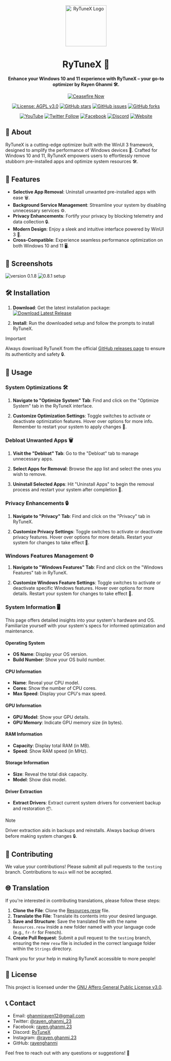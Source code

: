<div align="center">
  <img src="https://github.com/rayenghanmi/RyTuneX/assets/108760398/9017b3b3-5288-4156-bd18-15dbe64ab111" alt="RyTuneX Logo" width="128">
</div>

<h1 align="center">RyTuneX 🚀</h1>

<p align="center">
  <strong>Enhance your Windows 10 and 11 experience with RyTuneX – your go-to optimizer by Rayen Ghanmi 🛠️.</strong>
</p>

<p align="center">
  <a href="https://techforpalestine.org/learn-more">
    <img src="https://raw.githubusercontent.com/Safouene1/support-palestine-banner/master/StandWithPalestine.svg" alt="Ceasefire Now">
  </a>
</p>

<p align="center">
  <a href="https://github.com/rayenghanmi/RyTuneX/blob/main/LICENSE.md"><img src="https://img.shields.io/badge/License-AGPL%20v3.0-blue.svg" alt="License: AGPL v3.0"></a>
  <a href="https://github.com/rayenghanmi/RyTuneX/stargazers"><img src="https://img.shields.io/github/stars/rayenghanmi/RyTuneX.svg" alt="GitHub stars"></a>
  <a href="https://github.com/rayenghanmi/RyTuneX/issues"><img src="https://img.shields.io/github/issues/rayenghanmi/RyTuneX.svg" alt="GitHub issues"></a>
  <a href="https://github.com/rayenghanmi/RyTuneX/network"><img src="https://img.shields.io/github/forks/rayenghanmi/RyTuneX.svg" alt="GitHub forks"></a>
</p>

<p align="center">
  <a href="https://youtube.com/@rayen.ghanmi.23?sub_confirmation=1"><img src="https://img.shields.io/badge/YouTube-RyTuneX-red" alt="YouTube"></a>
  <a href="https://twitter.com/rayen_ghanmi_23"><img src="https://img.shields.io/twitter/follow/rayen_ghanmi_23.svg?style=social" alt="Twitter Follow"></a>
  <a href="https://www.facebook.com/rayen.ghanmi.23"><img src="https://img.shields.io/badge/Facebook-rayen.ghanmi.23-blue" alt="Facebook"></a>
  <a href="https://discord.gg/gyBzyd364t"><img src="https://img.shields.io/badge/Discord-Join%20Us-blue" alt="Discord"></a>
  <a href="https://rayenghanmi.github.io/rytunex"><img src="https://img.shields.io/badge/Website-RyTuneX-blue" alt="Website"></a>
</p>

## 📝 About

RyTuneX is a cutting-edge optimizer built with the WinUI 3 framework, designed to amplify the performance of Windows devices 🚀. Crafted for Windows 10 and 11, RyTuneX empowers users to effortlessly remove stubborn pre-installed apps and optimize system resources 🛠️.

## 🚀 Features

- **Selective App Removal**: Uninstall unwanted pre-installed apps with ease 🗑️.
- **Background Service Management**: Streamline your system by disabling unnecessary services ⚙️.
- **Privacy Enhancements**: Fortify your privacy by blocking telemetry and data collection 🔒.
- **Modern Design**: Enjoy a sleek and intuitive interface powered by WinUI 3 🎨.
- **Cross-Compatible**: Experience seamless performance optimization on both Windows 10 and 11 🖥️.

## 📸 Screenshots

![version 0.1.8](https://github.com/rayenghanmi/RyTuneX/assets/108760398/02f08c0c-bfa4-48ee-ad68-8b4228337a8f)
![0.8.1 setup](https://github.com/rayenghanmi/RyTuneX/assets/108760398/ae2ad043-da1b-4f00-9105-bf47c213f892)

## 🛠 Installation

1. **Download**: Get the latest installation package:
    [![Download Latest Release](https://img.shields.io/badge/Download-Latest%20Release-brightgreen)](https://github.com/rayenghanmi/RyTuneX/releases/latest)

2. **Install**: Run the downloaded setup and follow the prompts to install RyTuneX.

> [!IMPORTANT]
> Always download RyTuneX from the official [GitHub releases page](https://github.com/rayenghanmi/RyTuneX/releases) to ensure its authenticity and safety 🔒.

## 📖 Usage

### System Optimizations 🛠️

1. **Navigate to "Optimize System" Tab**: Find and click on the "Optimize System" tab in the RyTuneX interface.

2. **Customize Optimization Settings**: Toggle switches to activate or deactivate optimization features. Hover over options for more info. Remember to restart your system to apply changes 🔄.

### Debloat Unwanted Apps 🗑️

1. **Visit the "Debloat" Tab**: Go to the "Debloat" tab to manage unnecessary apps.

2. **Select Apps for Removal**: Browse the app list and select the ones you wish to remove.

3. **Uninstall Selected Apps**: Hit "Uninstall Apps" to begin the removal process and restart your system after completion 🔄.

### Privacy Enhancements 🔒

1. **Navigate to "Privacy" Tab**: Find and click on the "Privacy" tab in RyTuneX.

2. **Customize Privacy Settings**: Toggle switches to activate or deactivate privacy features. Hover over options for more details. Restart your system for changes to take effect 🔄.

### Windows Features Management ⚙️

1. **Navigate to "Windows Features" Tab**: Find and click on the "Windows Features" tab in RyTuneX.

2. **Customize Windows Feature Settings**: Toggle switches to activate or deactivate specific Windows features. Hover over options for more details. Restart your system for changes to take effect 🔄.

### System Information 🖥️

This page offers detailed insights into your system's hardware and OS. Familiarize yourself with your system's specs for informed optimization and maintenance.

#### Operating System

- **OS Name**: Display your OS version.
- **Build Number**: Show your OS build number.

#### CPU Information

- **Name**: Reveal your CPU model.
- **Cores**: Show the number of CPU cores.
- **Max Speed**: Display your CPU's max speed.

#### GPU Information

- **GPU Model**: Show your GPU details.
- **GPU Memory**: Indicate GPU memory size (in bytes).

#### RAM Information

- **Capacity**: Display total RAM (in MB).
- **Speed**: Show RAM speed (in MHz).

#### Storage Information

- **Size**: Reveal the total disk capacity.
- **Model**: Show disk model.

#### Driver Extraction

- **Extract Drivers**: Extract current system drivers for convenient backup and restoration 📦.

> [!NOTE]
> Driver extraction aids in backups and reinstalls. Always backup drivers before making system changes 🔒.

## 🤝 Contributing

We value your contributions! Please submit all pull requests to the `testing` branch. Contributions to `main` will not be accepted.

## 🌐 Translation

If you're interested in contributing translations, please follow these steps:

1. **Clone the File**: Clone the [Resources.resw](../testing/Strings/en-us/Resources.resw) file.
2. **Translate the File**: Translate its contents into your desired language.
3. **Save and Structure**: Save the translated file with the name `Resources.resw` inside a new folder named with your language code (e.g., `fr-fr` for French).
4. **Create Pull Request**: Submit a pull request to the `testing` branch, ensuring the new `resw` file is included in the correct language folder within the `Strings` directory.

Thank you for your help in making RyTuneX accessible to more people!

## 📝 License

This project is licensed under the [GNU Affero General Public License v3.0](https://github.com/rayenghanmi/RyTuneX/blob/main/LICENSE.md).

## 📞 Contact

- Email: [ghanmirayen12@gmail.com](mailto:ghanmirayen12@gmail.com)
- Twitter: [@rayen_ghanmi_23](https://twitter.com/rayen_ghanmi_23)
- Facebook: [rayen.ghanmi.23](https://www.facebook.com/rayen.ghanmi.23)
- Discord: [RyTuneX](https://discord.gg/gyBzyd364t)
- Instagram: [@rayen.ghanmi.23](https://instagram.com/rayen.ghanmi.23)
- GitHub: [rayenghanmi](https://github.com/rayenghanmi)

Feel free to reach out with any questions or suggestions! 📣
